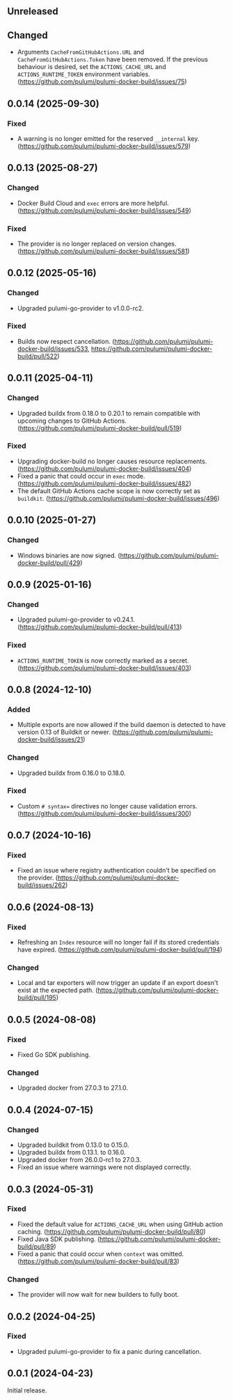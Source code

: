 ## Unreleased

## Changed

- Arguments `CacheFromGitHubActions.URL` and `CacheFromGitHubActions.Token` have been removed. If the previous behaviour is desired, set the `ACTIONS_CACHE_URL` and `ACTIONS_RUNTIME_TOKEN` environment variables. (https://github.com/pulumi/pulumi-docker-build/issues/75)

## 0.0.14 (2025-09-30)

### Fixed

- A warning is no longer emitted for the reserved `__internal` key. (https://github.com/pulumi/pulumi-docker-build/issues/579)

## 0.0.13 (2025-08-27)

### Changed

- Docker Build Cloud and `exec` errors are more helpful. (https://github.com/pulumi/pulumi-docker-build/issues/549)

### Fixed

- The provider is no longer replaced on version changes. (https://github.com/pulumi/pulumi-docker-build/issues/581)

## 0.0.12 (2025-05-16)

### Changed

- Upgraded pulumi-go-provider to v1.0.0-rc2.

### Fixed

- Builds now respect cancellation. (https://github.com/pulumi/pulumi-docker-build/issues/533, https://github.com/pulumi/pulumi-docker-build/pull/522)

## 0.0.11 (2025-04-11)

### Changed

- Upgraded buildx from 0.18.0 to 0.20.1 to remain compatible with upcoming
  changes to GitHub Actions. (https://github.com/pulumi/pulumi-docker-build/pull/519)

### Fixed

- Upgrading docker-build no longer causes resource replacements. (<https://github.com/pulumi/pulumi-docker-build/issues/404>)
- Fixed a panic that could occur in `exec` mode. (https://github.com/pulumi/pulumi-docker-build/issues/482)
- The default GitHub Actions cache scope is now correctly set as `buildkit`. (https://github.com/pulumi/pulumi-docker-build/issues/496)

## 0.0.10 (2025-01-27)

### Changed

- Windows binaries are now signed. (https://github.com/pulumi/pulumi-docker-build/pull/429)

## 0.0.9 (2025-01-16)

### Changed

- Upgraded pulumi-go-provider to v0.24.1. (https://github.com/pulumi/pulumi-docker-build/pull/413)

### Fixed

- `ACTIONS_RUNTIME_TOKEN` is now correctly marked as a secret. (https://github.com/pulumi/pulumi-docker-build/issues/403)

## 0.0.8 (2024-12-10)

### Added

- Multiple exports are now allowed if the build daemon is detected to have
  version 0.13 of Buildkit or newer.
  (https://github.com/pulumi/pulumi-docker-build/issues/21)

### Changed

- Upgraded buildx from 0.16.0 to 0.18.0.

### Fixed

- Custom `# syntax=` directives no longer cause validation errors.
  (https://github.com/pulumi/pulumi-docker-build/issues/300)

## 0.0.7 (2024-10-16)

### Fixed

- Fixed an issue where registry authentication couldn't be specified on the
  provider. (<https://github.com/pulumi/pulumi-docker-build/issues/262>)

## 0.0.6 (2024-08-13)

### Fixed

- Refreshing an `Index` resource will no longer fail if its stored credentials
  have expired. (<https://github.com/pulumi/pulumi-docker-build/pull/194>)

### Changed

- Local and tar exporters will now trigger an update if an export doesn't exist
  at the expected path. (<https://github.com/pulumi/pulumi-docker-build/pull/195>)

## 0.0.5 (2024-08-08)

### Fixed

- Fixed Go SDK publishing.

### Changed

- Upgraded docker from 27.0.3 to 27.1.0.

## 0.0.4 (2024-07-15)

### Changed

- Upgraded buildkit from 0.13.0 to 0.15.0.
- Upgraded buildx from 0.13.1. to 0.16.0.
- Upgraded docker from 26.0.0-rc1 to 27.0.3.
- Fixed an issue where warnings were not displayed correctly.

## 0.0.3 (2024-05-31)

### Fixed

- Fixed the default value for `ACTIONS_CACHE_URL` when using GitHub action caching. (<https://github.com/pulumi/pulumi-docker-build/pull/80>)
- Fixed Java SDK publishing. (<https://github.com/pulumi/pulumi-docker-build/pull/89>)
- Fixed a panic that could occur when `context` was omitted. (<https://github.com/pulumi/pulumi-docker-build/pull/83>)

### Changed

- The provider will now wait for new builders to fully boot.

## 0.0.2 (2024-04-25)

### Fixed

- Upgraded pulumi-go-provider to fix a panic during cancellation.

## 0.0.1 (2024-04-23)

Initial release.
